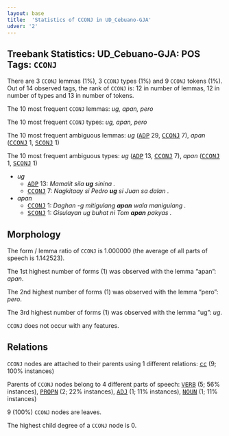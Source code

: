 ```yaml
---
layout: base
title:  'Statistics of CCONJ in UD_Cebuano-GJA'
udver: '2'
---
```


## Treebank Statistics: UD_Cebuano-GJA: POS Tags: `CCONJ`

There are 3 `CCONJ` lemmas (1%), 3 `CCONJ` types (1%) and 9 `CCONJ` tokens (1%).
Out of 14 observed tags, the rank of `CCONJ` is: 12 in number of lemmas, 12 in number of types and 13 in number of tokens.

The 10 most frequent `CCONJ` lemmas: <em>ug, apan, pero</em>

The 10 most frequent `CCONJ` types:  <em>ug, apan, pero</em>

The 10 most frequent ambiguous lemmas: <em>ug</em> (<tt><a href="ceb_gja-pos-ADP.html">ADP</a></tt> 29, <tt><a href="ceb_gja-pos-CCONJ.html">CCONJ</a></tt> 7), <em>apan</em> (<tt><a href="ceb_gja-pos-CCONJ.html">CCONJ</a></tt> 1, <tt><a href="ceb_gja-pos-SCONJ.html">SCONJ</a></tt> 1)

The 10 most frequent ambiguous types:  <em>ug</em> (<tt><a href="ceb_gja-pos-ADP.html">ADP</a></tt> 13, <tt><a href="ceb_gja-pos-CCONJ.html">CCONJ</a></tt> 7), <em>apan</em> (<tt><a href="ceb_gja-pos-CCONJ.html">CCONJ</a></tt> 1, <tt><a href="ceb_gja-pos-SCONJ.html">SCONJ</a></tt> 1)


* <em>ug</em>
  * <tt><a href="ceb_gja-pos-ADP.html">ADP</a></tt> 13: <em>Mamalit sila <b>ug</b> sinina .</em>
  * <tt><a href="ceb_gja-pos-CCONJ.html">CCONJ</a></tt> 7: <em>Nagkitaay si Pedro <b>ug</b> si Juan sa dalan .</em>
* <em>apan</em>
  * <tt><a href="ceb_gja-pos-CCONJ.html">CCONJ</a></tt> 1: <em>Daghan -g mitigulang <b>apan</b> wala manigulang .</em>
  * <tt><a href="ceb_gja-pos-SCONJ.html">SCONJ</a></tt> 1: <em>Gisulayan ug buhat ni Tom <b>apan</b> pakyas .</em>

## Morphology

The form / lemma ratio of `CCONJ` is 1.000000 (the average of all parts of speech is 1.142523).

The 1st highest number of forms (1) was observed with the lemma “apan”: <em>apan</em>.

The 2nd highest number of forms (1) was observed with the lemma “pero”: <em>pero</em>.

The 3rd highest number of forms (1) was observed with the lemma “ug”: <em>ug</em>.

`CCONJ` does not occur with any features.


## Relations

`CCONJ` nodes are attached to their parents using 1 different relations: <tt><a href="ceb_gja-dep-cc.html">cc</a></tt> (9; 100% instances)

Parents of `CCONJ` nodes belong to 4 different parts of speech: <tt><a href="ceb_gja-pos-VERB.html">VERB</a></tt> (5; 56% instances), <tt><a href="ceb_gja-pos-PROPN.html">PROPN</a></tt> (2; 22% instances), <tt><a href="ceb_gja-pos-ADJ.html">ADJ</a></tt> (1; 11% instances), <tt><a href="ceb_gja-pos-NOUN.html">NOUN</a></tt> (1; 11% instances)

9 (100%) `CCONJ` nodes are leaves.

The highest child degree of a `CCONJ` node is 0.

